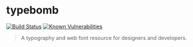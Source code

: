 # typebomb
[![Build Status](https://travis-ci.org/0str1ch/typebomb.svg?branch=master)](https://travis-ci.org/0str1ch/typebomb) [![Known Vulnerabilities](https://snyk.io/test/github/0str1ch/typebomb/badge.svg)](https://snyk.io/test/github/0str1ch/typebomb)
> A typography and web font resource for designers and developers.
